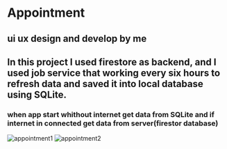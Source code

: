 # Appointment
## ui ux design and develop by me
## In this project I used firestore as backend, and I used job service that working every six hours to refresh data and saved it into local database using SQLite.
### when app start whithout internet get data from SQLite and if internet in connected get data from server(firestor database)
![appointment1](https://user-images.githubusercontent.com/81559061/126897199-1ff0898f-ab11-44c2-ba0f-b9876f656e8c.PNG)
![appointment2](https://user-images.githubusercontent.com/81559061/126897195-5b605f50-fa88-4113-a060-070370fc9442.PNG)
